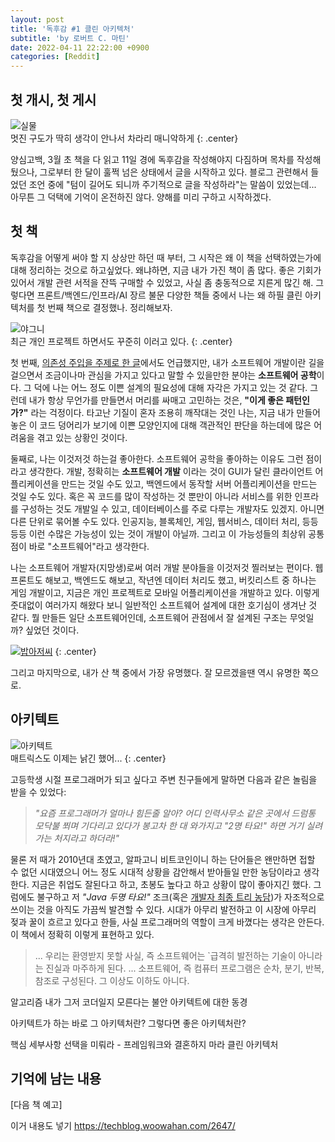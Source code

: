 ```yaml
---
layout: post
title: '독후감 #1 클린 아키텍처'
subtitle: 'by 로버트 C. 마틴'
date: 2022-04-11 22:22:00 +0900
categories: [Reddit]
---
```


## 첫 개시, 첫 게시

![실물](https://i.postimg.cc/5N80twpP/Kakao-Talk-20220419-113127818.jpg)  
멋진 구도가 딱히 생각이 안나서 차라리 매니악하게
{: .center}

양심고백, 3월 초 책을 다 읽고 11일 경에 독후감을 작성해야지 다짐하며 목차를 작성해 뒀으나, 그로부터 한 달이 훌쩍 넘은 상태에서 글을 시작하고 있다. 블로그 관련해서 들었던 조언 중에 "텀이 길어도 되니까 주기적으로 글을 작성하라"는 말씀이 있었는데... 아무튼 그 덕택에 기억이 온전하진 않다. 양해를 미리 구하고 시작하겠다.

## 첫 책

독후감을 어떻게 써야 할 지 상상만 하던 때 부터, 그 시작은 왜 이 책을 선택하였는가에 대해 정리하는 것으로 하고싶었다. 왜냐하면, 지금 내가 가진 책이 좀 많다. 좋은 기회가 있어서 개발 관련 서적을 잔뜩 구매할 수 있었고, 사실 좀 충동적으로 지른게 많긴 해. 그렇다면 프론트/백엔드/인프라/AI 장르 불문 다양한 책들 중에서 나는 왜 하필 클린 아키텍처를 첫 번째 책으로 결정했나. 정리해보자.

![야그니](https://i.postimg.cc/CKpQg523/yagni.png)  
최근 개인 프로젝트 하면서도 꾸준히 이러고 있다.
{: .center}

첫 번째, [의존성 주입을 주제로 한 글](https://anteater333.github.io/hack/2022/03/07/hack-the-terms-1.html)에서도 언급했지만, 내가 소프트웨어 개발이란 길을 걸으면서 조금이나마 관심을 가지고 있다고 말할 수 있을만한 분야는 **소프트웨어 공학**이다. 그 덕에 나는 어느 정도 이쁜 설계의 필요성에 대해 자각은 가지고 있는 것 같다. 그런데 내가 항상 무언가를 만들면서 머리를 싸매고 고민하는 것은, **"이게 좋은 패턴인가?"** 라는 걱정이다. 타고난 기질이 혼자 조용히 깨작대는 것인 나는, 지금 내가 만들어놓은 이 코드 덩어리가 보기에 이쁜 모양인지에 대해 객관적인 판단을 하는데에 많은 어려움을 겪고 있는 상황인 것이다.

둘째로, 나는 이것저것 하는걸 좋아한다. 소프트웨어 공학을 좋아하는 이유도 그런 점이라고 생각한다. 개발, 정확히는 **소프트웨어 개발** 이라는 것이 GUI가 달린 클라이언트 어플리케이션을 만드는 것일 수도 있고, 백엔드에서 동작할 서버 어플리케이션을 만드는 것일 수도 있다. 혹은 꼭 코드를 많이 작성하는 것 뿐만이 아니라 서비스를 위한 인프라를 구성하는 것도 개발일 수 있고, 데이터베이스를 주로 다루는 개발자도 있겠지. 아니면 다른 단위로 묶어볼 수도 있다. 인공지능, 블록체인, 게임, 웹서비스, 데이터 처리, 등등등등 이런 수많은 가능성이 있는 것이 개발이 아닐까. 그리고 이 가능성들의 최상위 공통점이 바로 "소프트웨어"라고 생각한다.  

나는 소프트웨어 개발자(지망생)로써 여러 개발 분야들을 이것저것 찔러보는 편이다. 웹 프론트도 해보고, 백엔드도 해보고, 작년엔 데이터 처리도 했고, 버킷리스트 중 하나는 게임 개발이고, 지금은 개인 프로젝트로 모바일 어플리케이션을 개발하고 있다. 이렇게 줏대없이 여러가지 해왔다 보니 일반적인 소프트웨어 설계에 대한 호기심이 생겨난 것 같다. 뭘 만들든 일단 소프트웨어인데, 소프트웨어 관점에서 잘 설계된 구조는 무엇일까? 싶었던 것이다.

[![밥아저씨](https://i.postimg.cc/htqb7DHY/robert.png)](https://www.google.com/search?q=Uncle+bob)
{: .center}

그리고 마지막으로, 내가 산 책 중에서 가장 유명했다. 잘 모르겠을땐 역시 유명한 쪽으로.

## 아키텍트

![아키텍트](https://i.postimg.cc/SQ9PZjGp/a.jpg)  
매트릭스도 이제는 낡긴 했어...
{: .center}

고등학생 시절 프로그래머가 되고 싶다고 주변 친구들에게 말하면 다음과 같은 놀림을 받을 수 있었다:
> *"요즘 프로그래머가 얼마나 힘든줄 알아? 어디 인력사무소 같은 곳에서 드럼통 모닥불 쬐며 기다리고 있다가 봉고차 한 대 와가지고 "2명 타요!" 하면 거기 실려가는 처지라고 하더라!"*   

물론 저 때가 2010년대 초였고, 알파고니 비트코인이니 하는 단어들은 왠만하면 접할 수 없던 시대였으니 어느 정도 시대적 상황을 감안해서 받아들일 만한 농담이라고 생각한다. 지금은 취업도 잘된다고 하고, 초봉도 높다고 하고 상황이 많이 좋아지긴 했다. 그럼에도 불구하고 저 *"Java 두명 타요!"* 조크(혹은 [개발자 최종 트리 농담](https://imgur.com/HNPLIb9))가 자조적으로 쓰이는 것을 아직도 가끔씩 발견할 수 있다. 시대가 아무리 발전하고 이 시장에 아무리 젖과 꿀이 흐르고 있다고 한들, 사실 프로그래머의 역할이 크게 바꼈다는 생각은 안든다. 이 책에서 정확히 이렇게 표현하고 있다.

> ... 우리는 환영받지 못할 사실, 즉 소프트웨어는 `급격히 발전하는 기술이 아니라는 진실과 마주하게 된다. ... 소프트웨어, 즉 컴퓨터 프로그램은 순차, 분기, 반복, 참조로 구성된다. 그 이상도 이하도 아니다.

알고리즘
내가 그저 코더일지 모른다는 불안
아키텍트에 대한 동경

아키텍트가 하는 바로 그 아키텍처란?
그렇다면 좋은 아키텍처란?

핵심
세부사항
선택을 미뤄라 - 프레임워크와 결혼하지 마라
클린 아키텍처

## 기억에 남는 내용

[다음 책 예고]


이거 내용도 넣기
https://techblog.woowahan.com/2647/